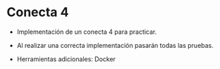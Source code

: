 # Conecta 4

* Implementación de un conecta 4 para practicar.
* Al realizar una correcta implementación pasarán todas las pruebas.

* Herramientas adicionales: Docker
